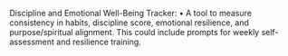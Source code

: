 Discipline and Emotional Well-Being Tracker:
	•	A tool to measure consistency in habits, discipline score, emotional resilience, and purpose/spiritual alignment. This could include prompts for weekly self-assessment and resilience training.
    